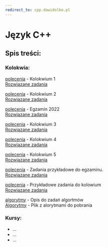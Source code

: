 ```yaml
---
redirect_to: cpp.dawidolko.pl
---
```


# Język C++

## Spis treści:

### Kolokwia: 
[polecenia](KOLOKWIUM/exam1/README.md) - Kolokwium 1\
[Rozwiązane zadania](https://github.com/dawidolko/Programming-Cpp/tree/main/KOLOKWIUM/exam1)

[polecenia](KOLOKWIUM/exam2/README.md) - Kolokwium 2\
[Rozwiązane zadania](https://github.com/dawidolko/Programming-Cpp/tree/main/KOLOKWIUM/exam2)

[polecenia](KOLOKWIUM/exam3/README.md) - Egzamin 2022\
[Rozwiązane zadania](https://github.com/dawidolko/Programming-Cpp/tree/main/KOLOKWIUM/exam3)

[polecenia](KOLOKWIUM/exam4/README.md) - Kolokwium 3\
[Rozwiązane zadania](https://github.com/dawidolko/Programming-Cpp/tree/main/KOLOKWIUM/exam4)

[polecenia](KOLOKWIUM/exam5/README.md) - Kolokwium 4\
[Rozwiązane zadania](https://github.com/dawidolko/Programming-Cpp/tree/main/KOLOKWIUM/exam5)

[polecenia](KOLOKWIUM/exam6/README.md) - Kolokwium 5\
[Rozwiązane zadania](https://github.com/dawidolko/Programming-Cpp/tree/main/KOLOKWIUM/exam6)

[polecenia](KOLOKWIUM/exam7/README.md) - Zadania przykładowe do egzaminu.\
[Rozwiązane zadania](https://github.com/dawidolko/Programming-Cpp/tree/main/KOLOKWIUM/exam7)

[polecenia](KOLOKWIUM/example/README.md) - Przykładowe zadania do kolowium\
[Rozwiązane zadania](https://github.com/dawidolko/Programming-Cpp/tree/main/KOLOKWIUM/example)

[algorytmy](KOLOKWIUM/algorytmy/README.md) - Opis do zadań algortmów\
[Algorytmy](https://github.com/dawidolko/Programming-Cpp/blob/main/KOLOKWIUM/algorytmy/AlgorytmyBlokowe.docx) - Plik z alorytmami do pobrania

### Kursy:

- ...
- ...
- ...

